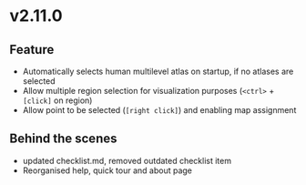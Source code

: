 # v2.11.0

## Feature

- Automatically selects human multilevel atlas on startup, if no atlases are selected
- Allow multiple region selection for visualization purposes (`<ctrl>` + `[click]` on region)
- Allow point to be selected (`[right click]`) and enabling map assignment

## Behind the scenes

- updated checklist.md, removed outdated checklist item
- Reorganised help, quick tour and about page
